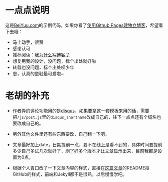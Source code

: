 # 一点点说明

这是[BeiYuu.com](http://beiyuu.com)的示例代码，如果你看了[使用Github Pages建独立博客](http://beiyuu.com/github-pages)，希望看下去哦：

* 马上动手，很赞
* 感谢认可
* 推荐阅读：[我为什么写博客？](http://beiyuu.com/why-blog)
* 想复用我的设计，没问题，标个出处就好啦
* 转载也没问题，标个出处呗少年
* 恩，认真的童鞋最可爱啦~

# 老胡的补充

* 作者弄的评论功能用的是[disqus](https://disqus.com/)，如果要拿这一套模板来用的话，需要把`/js/post.js`里的`disqus_shortname`改成自己的，往下一点点还有个域名也要改成自己的。

* 另外其他文件里还有些东西要改，自己翻一下吧。

* 文章最好加上date，日期提前一点，要不在线上是看不到的，具体时间要提前多少自己多试几次就好了，刷了好多个版本才让文章显示出来，目前我都是设置为0点。

* 根据个人胃口改了一下文章内容的样式，直接在[这篇文章](https://github.com/guodongxiaren/README)的README抠GitHub的样式，前端和Jekyll都不是很熟，以后慢慢学吧。
